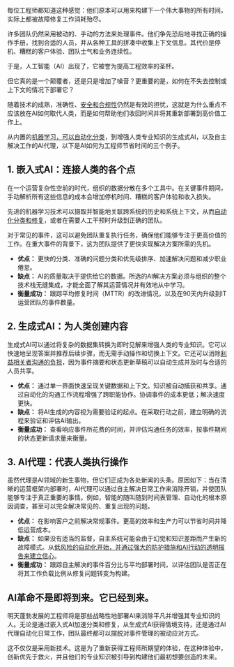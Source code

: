 每位工程师都知道这种感觉：他们原本可以用来构建下一个伟大事物的所有时间，实际上都被故障修复工作消耗殆尽。

许多团队仍然采用被动的、手动的方法来处理事件。他们争先恐后地寻找正确的操作手册，找到合适的人员，并从各种工具的拼凑中收集上下文信息。其代价是停机、糟糕的客户体验、团队士气和业务连续性。

于是，人工智能（AI）出现了，它被誉为提高工程效率的圣杯。

但它真的是一个颠覆者，还是只是增加了噪音？更重要的是，如何在不失去控制或上下文的情况下部署它？

随着技术的成熟，准确性、[安全和合规性](https://thenewstack.io/want-to-mitigate-risk-invest-in-automation/)仍然是有效的担忧，这就是为什么重点不应该放在AI如何取代人类，而是如何帮助他们收回时间并将其重新部署到高价值工作上。

从内置的[机器学习，可以自动化分类](https://thenewstack.io/from-ticket-speed-to-machine-speed-why-automation-is-key/)，到增强人类专业知识的生成式AI，以及自主解决工作的AI代理，以下是AI如何为工程师节省时间的三个例子。

## 1. 嵌入式AI：连接人类的各个点

在一个运营复杂性空前的时代，组织的数据分散在多个工具中。在关键事件期间，手动解析所有这些信息的成本会增加停机时间、糟糕的客户体验和收入损失。

先进的机器学习技术可以摄取并智能地关联跨系统的历史和系统上下文，从而[自动化分类和修复](https://thenewstack.io/5-ways-to-supercharge-incident-remediation-with-automation/)，或者在需要人工干预时升级到正确的团队。

对于常见的事件，这可以避免团队重复执行任务，确保他们能够专注于更高价值的工作。在重大事件的背景下，这为团队提供了更快实现解决方案所需的先机。

* **优点：** 更快的分类、准确的问题分类和优先级排序、加速解决问题和减少职业倦怠。
* **缺点：** AI的质量取决于提供给它的数据。所选的AI解决方案必须与组织的整个技术栈无缝集成，才能全面了解其运营情况并有效地从中学习。
* **衡量成功：** 跟踪平均修复时间（MTTR）的改进情况，以及在90天内升级到IT运营团队的事件数量。

## 2. 生成式AI：为人类创建内容

生成式AI可以通过将复杂的数据集转换为即时见解来增强人类的专业知识。它可以快速地呈现答案并推荐后续步骤，而无需手动操作和切换上下文。它还可以消除[利益相关者沟通的负担](https://thenewstack.io/how-to-streamline-communication-during-incidents/)，因为事件摘要和状态更新草稿可以自动生成并及时与合适的人员共享。

* **优点：** 通过单一界面快速呈现关键数据和上下文。知识被自动捕获和共享。通过自动化的沟通工作流程增强了跨职能协作。协调事件的成本更低；解决速度更快。
* **缺点：** 将AI生成的内容视为需要验证的起点。在采取行动之前，建立明确的流程来验证和评估AI输出。
* **衡量成功：** 查看响应事件所花费的时间，并评估沟通任务的效率，按事件期间的状态更新请求量来衡量。

## 3. AI代理：代表人类执行操作

虽然代理是AI领域的新生事物，但它们正成为各处新闻的头条。原因如下：当在清晰的运营框架内部署时，AI代理可以通过自主解决日常工作来消除开销，并使团队能够专注于真正重要的事情。例如，智能的随叫随到时间表管理、自动化的根本原因调查，甚至可以完全解决常见的、重复出现的问题。

* **优点：** 在影响客户之前解决常规事件。更高的效率和生产力可以节省时间并降低运营成本。
* **缺点：** 如果没有适当的监督，自主系统可能会由于幻觉和知识差距而产生新的故障模式。从[低风险的自动化开始，并通过强大的防护措施和AI行动的透明报告来建立信心](https://thenewstack.io/five-ways-to-build-a-robust-ai-and-automation-strategy/)。
* **衡量成功：** 跟踪自主解决的事件百分比与平均部署时间，以评估团队是否正在将其工作负载比例从修复问题转变为构建。

## AI革命不是即将到来。它已经到来。

明天蓬勃发展的工程师将是那些战略性地部署AI来消除平凡并增强其专业知识的人。无论是通过嵌入式AI加速分类和修复，从生成式AI获得情境支持，还是通过AI代理自动化日常工作，团队最终都可以摆脱对事件管理的被动应对方式。

这不仅仅是采用新技术。这是为了重新获得工程师所期望的体验，在这种体验中，创新优先于救火，并且他们的专业知识被引导到构建他们最初想要创造的未来。
